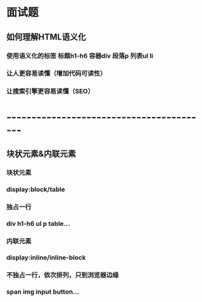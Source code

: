 # 面试题

## 如何理解HTML语义化
### 使用语义化的标签 标题h1-h6 容器div 段落p 列表ul li
### 让人更容易读懂（增加代码可读性）
### 让搜索引擎更容易读懂（SEO）

# -----------------------------------------

## 块状元素&内联元素
### 块状元素
### display:block/table
### 独占一行
### div h1-h6 ul p table...

### 内联元素
### display:inline/inline-block
### 不独占一行，依次排列，只到浏览器边缘
### span img input button...
